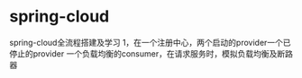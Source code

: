 # spring-cloud
spring-cloud全流程搭建及学习
1，在一个注册中心，两个启动的provider一个已停止的provider
一个负载均衡的consumer，在请求服务时，模拟负载均衡及断路器

